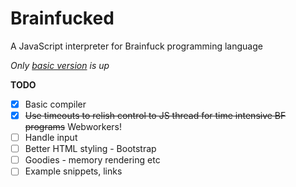 Brainfucked
===========

A JavaScript interpreter for Brainfuck programming language

*Only [basic version](http://eternalthinker.github.io/brainfucked) is up*

**TODO**
- [x] Basic compiler
- [x] <s>Use timeouts to relish control to JS thread for time intensive BF programs</s> Webworkers!
- [ ] Handle input
- [ ] Better HTML styling - Bootstrap
- [ ] Goodies - memory rendering etc
- [ ] Example snippets, links
